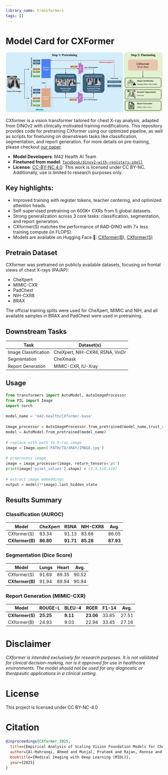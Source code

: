 ```yaml
---
library_name: transformers
tags: []
---
```


# Model Card for CXFormer

![CXformer Architecture](https://raw.githubusercontent.com/m42-health/CXformer/refs/heads/main/figures/overview.jpg?token=GHSAT0AAAAAAC3YAMZYT6BPW5QYQWJ6OBM62A4TUWQ)

CXformer is a vision transformer tailored for chest X-ray analysis, adapted from DINOv2 with clinically motivated training modifications. This repository provides code for pretraining CXformer using our optimized pipeline, as well as scripts for finetuning on downstream tasks like classification, segmentation, and report generation.
For more details on pre-training, please checkout [our paper](link_to_paper).

- **Model Developers**: M42 Health AI Team
- **Finetuned from model**: [```facebook/dinov2-with-registers-small```](https://huggingface.co/facebook/dinov2-with-registers-small)
- **License**: [CC-BY-NC 4.0](https://creativecommons.org/licenses/by-nc/4.0/): This work is licensed under CC BY-NC. Additionally, use is limited to research purposes only.

## Key highlights:
- Improved training with register tokens, teacher centering, and optimized attention heads.
- Self-supervised pretraining on 600K+ CXRs from 5 global datasets.
- Strong generalization across 3 core tasks: classification, segmentation, and report generation.
- CXformer(S) matches the performance of RAD-DINO with 7× less training compute (in FLOPS).
- Models are available on Hugging Face 🤗: [CXformer(B)](https://huggingface.co/m42-health/CXformer-base), [CXformer(S)](https://huggingface.co/m42-health/CXformer-small)


## Pretrain Dataset
CXformer was pretrained on publicly available datasets, focusing on frontal views of chest X-rays (PA/AP):

- CheXpert
- MIMIC-CXR
- PadChest
- NIH-CXR8
- BRAX

The official training splits were used for CheXpert, MIMIC and NIH, and all available samples in BRAX and PadChest were used in pretraining.

## Downstream Tasks
| Task                | Dataset(s)                        |
|---------------------|-----------------------------------|
| Image Classification| CheXpert, NIH-CXR8, RSNA, VinDr   |
| Segmentation        | CheXmask                          |
| Report Generation   | MIMIC-CXR, IU-Xray                |


## Usage

```python
from transformers import AutoModel, AutoImageProcessor
from PIL import Image
import torch

model_name = 'm42-health/CXformer-base'

image_processor = AutoImageProcessor.from_pretrained(model_name,trust_remote_code=True)
model = AutoModel.from_pretrained(model_name)

# replace with path to X-ray image
image = Image.open('PATH/TO/XRAY/IMAGE.jpg')

# preprocess image
image = image_processor(image, return_tensors='pt')
print(image['pixel_values'].shape) # [1,3,518,518]

# extract image embeddings
output = model(**image).last_hidden_state

```


<!-- ## Evaluation Results -->
<!-- We report downstream finetuning performance on three tasks: 1) image classification; 2) semantic anatomy segmentation, and 3) image-to-text radiology report generation. We report the median and 95% confidence intervals over 500 bootstrapped samples.

### Image Classification

| Model        | CheXpert       | RSNA          | NIH CXR8       | Agg.  |
|--------------|----------------|---------------|----------------|-------|
| [DINOv2](https://huggingface.co/facebook/dinov2-base)       | 78.53 [78.25,78.53] | 84.83 [84.74,84.89] | 74.85 [74.67,74.91] | 79.40 |
| [CheXzero](https://github.com/rajpurkarlab/CheXzero)     | 82.48 [82.31,82.54] | 89.18 [89.05,89.17] | 77.51 [77.37,77.57] | 83.06 |
| [BiomedCLIP](https://huggingface.co/microsoft/BiomedCLIP-PubMedBERT_256-vit_base_patch16_224)   | 83.18 [83.04,83.27] | 89.54 [89.46,89.58] | 79.30 [79.10,79.31] | 84.01 |
| [RAD-DINO](https://huggingface.co/microsoft/rad-dino)     | 85.06 [84.88,85.07] | **92.19 [92.17,92.26]** | 84.73 [84.53,84.71] | 87.32 |
| CXformer (S)   | 83.34 [83.17,83.39] | 91.13 [91.03,91.13] | 83.68 [83.51,83.68] | 86.05 |
| CXformer (B)   | **86.80 [86.67,86.85]** | 91.71 [91.59,91.70] | **85.28 [85.17,85.32]** | **87.93** |

*AUROC is reported (or macro AUROC for multi-label classification tasks).*

### Semantic Segmentation
Anatomy segmentation results on [CheXmask database](https://physionet.org/content/chexmask-cxr-segmentation-data/1.0.0/) (MIMIC-CXR subset).
| Model        | Lung                | Heart               | Average |
|--------------|---------------------|---------------------|---------|
| DINOv2       | 91.44 [89.87,90.60] | 85.96 [84.83,85.61] | 88.70   |
| CheXzero     | 84.20 [82.90,83.64] | 91.24 [89.70,90.50] | 87.72   |
| BiomedCLIP   | 90.56 [89.11,89.82] | 88.38 [87.03,87.78] | 89.47   |
| RAD-DINO     | **93.28 [91.84,92.54]** | **91.24 [89.70,90.50]** | **92.26** |
| CXformer (S)   | 91.69 [90.16,90.90] | 89.35 [87.62,88.49] | 90.52   |
| CXformer (B)   | 91.94 [90.32,91.10] | 89.94 [87.96,88.85] | 90.94   |

*Dice score is reported.*

### Radiology Report Generation
Reported on MIMIC-CXR "findings" section
| Model        | ROUGE-L       | BLEU-4       | RG_ER         | CheXbert F1-14 | CheXbert F1-5 | Average |
|--------------|---------------|--------------|--------------|----------------|---------------|---------|
| DINOv2       | 24.24 [24.21, 24.25] | 8.51 [8.49, 8.52] | 21.43 [21.42, 21.46] | 28.62 [28.59, 28.69] | 42.09 [42.00, 42.15] | 24.98   |
| CheXzero     | 23.36 [23.34, 23.38] | 7.95 [7.93, 7.96] | 20.95 [20.93, 20.98] | 29.06 [29.04, 29.13] | 44.22 [44.13, 44.27] | 25.11   |
| BiomedCLIP   | 23.35 [23.33, 23.36] | 7.71 [7.70, 7.73] | 20.47 [20.45, 20.49] | 28.77 [28.73, 28.83] | 42.84 [42.73, 42.88] | 24.63   |
| RAD-DINO     | 24.91 [24.89, 24.92] | 8.82 [8.82, 8.85] | 22.92 [22.91, 22.96] | **35.40 [35.39, 35.52]** | **47.54 [47.46, 47.61]** | **27.92** |
| CXformer (S)   | **25.25 [25.23, 25.27]** | **9.11 [9.09, 9.12]** | **23.06 [23.04, 23.08]** | 33.85 [33.83, 33.94] | 46.28 [46.14, 46.28] | 27.51   |
| CXformer (B)   | 24.93 [24.90, 24.94] | 9.03 [9.01, 9.05] | 22.94 [22.93, 22.98] | 33.45 [33.39, 33.50] | 45.45 [45.36, 45.49] | 27.16   |

*[RG_ER](https://pypi.org/project/radgraph/):RadGraph-F1 score. [CheXbert F1](https://pypi.org/project/f1chexbert/): CheXpert 14 and 5 findings F1 score using the [CheXbert](https://web.stanford.edu/class/archive/cs/cs224n/cs224n.1204/reports/custom/report32.pdf) model. -->

## Results Summary

### Classification (AUROC)
| Model       | CheXpert | RSNA | NIH-CXR8 | Avg. |
|-------------|----------|------|----------|------|
| CXformer(S)   | 83.34    | 91.13| 83.68  | 86.05 |
| **CXformer(B)** | **86.80** | **91.71** | **85.28** | **87.93** |

### Segmentation (Dice Score)
| Model       | Lungs | Heart | Avg. |
|-------------|-------|-------|------|
| CXformer(S)   | 91.69 | 89.35 | 90.52 |
| **CXformer(B)** | 91.94 | 89.94 | 90.94 |

### Report Generation (MIMIC-CXR)
| Model       | ROUGE-L | BLEU-4 | RGER | F1-14 | Avg. |
|-------------|----------|--------|------|--------|-------|
| **CXformer(S)** | **25.25** | **9.11** | **23.06** | 33.85 | 27.51 |
| CXformer(B)   | 24.93   | 9.03   | 22.94 | 33.45 | 27.16 |

# Disclaimer
*CXformer is intended exclusively for research purposes. It is not validated for clinical decision-making, nor is it approved for use in healthcare environments. The model should not be used for any diagnostic or therapeutic applications in a clinical setting.*

# License
This project is licensed under CC BY-NC-4.0

# Citation

```bibtex
@inproceedings{CXformer_2025,
  title={Empirical Analysis of Scaling Vision Foundation Models for Chest X-rays},
  author={Al-Mahrooqi, Ahmed and Munjal, Prateek and Rajan, Ronnie and Pimentel, Marco AF and Kanithi, Praveenkumar},
  booktitle={Medical Imaging with Deep Learning (MIDL)},
  year={2025}
}
```